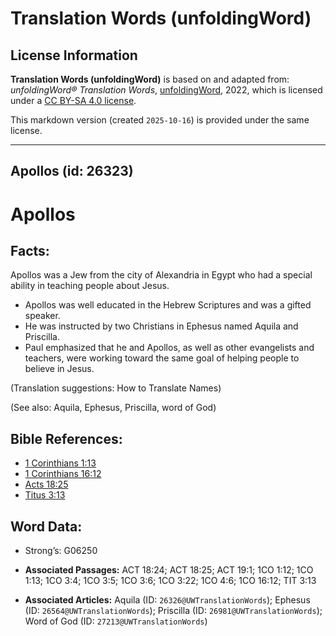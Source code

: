 # Translation Words (unfoldingWord)

## License Information

**Translation Words (unfoldingWord)** is based on and adapted from: _unfoldingWord® Translation Words_, [unfoldingWord](https://unfoldingword.org/utw), 2022, which is licensed under a [CC BY-SA 4.0 license](https://creativecommons.org/licenses/by-sa/4.0/legalcode.en).

This markdown version (created `2025-10-16`) is provided under the same license.



--------------------------------

## Apollos (id: 26323)

Apollos
=======

Facts:
------

Apollos was a Jew from the city of Alexandria in Egypt who had a special ability in teaching people about Jesus.

* Apollos was well educated in the Hebrew Scriptures and was a gifted speaker.
* He was instructed by two Christians in Ephesus named Aquila and Priscilla.
* Paul emphasized that he and Apollos, as well as other evangelists and teachers, were working toward the same goal of helping people to believe in Jesus.

(Translation suggestions: How to Translate Names)

(See also: Aquila, Ephesus, Priscilla, word of God)

Bible References:
-----------------

* [1 Corinthians 1:13](https://ref.ly/1Cor1:13)
* [1 Corinthians 16:12](https://ref.ly/1Cor16:12)
* [Acts 18:25](https://ref.ly/Acts18:25)
* [Titus 3:13](https://ref.ly/Titus3:13)

Word Data:
----------

* Strong’s: G06250

* **Associated Passages:** ACT 18:24; ACT 18:25; ACT 19:1; 1CO 1:12; 1CO 1:13; 1CO 3:4; 1CO 3:5; 1CO 3:6; 1CO 3:22; 1CO 4:6; 1CO 16:12; TIT 3:13
* **Associated Articles:** Aquila (ID: `26326@UWTranslationWords`); Ephesus (ID: `26564@UWTranslationWords`); Priscilla (ID: `26981@UWTranslationWords`); Word of God (ID: `27213@UWTranslationWords`)

